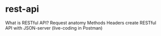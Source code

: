 # rest-api
What is RESTful API?  Request anatomy  Methods Headers create RESTful API with JSON-server (live-coding in Postman)
